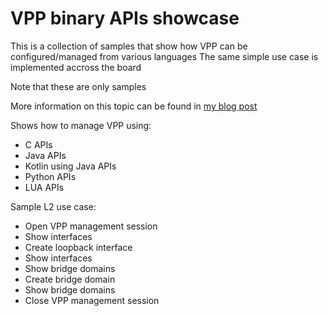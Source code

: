 # VPP binary APIs showcase

This is a collection of samples that show how VPP can be configured/managed from various languages
The same simple use case is implemented accross the board

Note that these are only samples

More information on this topic can be found in [my blog post](https://www.marosmars.com/blog/category/vpp)

Shows how to manage VPP using:
* C APIs
* Java APIs
* Kotlin using Java APIs
* Python APIs
* LUA APIs

Sample L2 use case:
* Open VPP management session
* Show interfaces
* Create loopback interface
* Show interfaces
* Show bridge domains
* Create bridge domain
* Show bridge domains
* Close VPP management session
